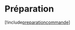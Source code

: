 # Préparation

[!include[preparationcommande](preparation.preparationcommande.autogen.md)]







































































































































